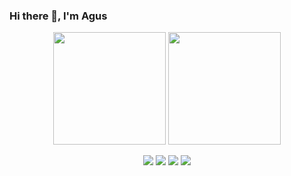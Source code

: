 ### Hi there 👋, I'm Agus

<!--

**RaniAgus/RaniAgus** is a ✨ _special_ ✨ repository because its `README.md` (this file) appears on your GitHub profile.

Here are some ideas to get you started:

- 🔭 I’m currently working on ...
- 🌱 I’m currently learning ...
- 👯 I’m looking to collaborate on ...
- 🤔 I’m looking for help with ...
- 💬 Ask me about ...
- 📫 How to reach me: ...
- 😄 Pronouns: ...
- ⚡ Fun fact: ...
-->

<p align="center">
  <img height="180em" src="https://github-readme-stats-eight-theta.vercel.app/api?username=RaniAgus&show_icons=true&locale=es&hide_border=true&theme=tokyonight&include_all_commits=true&count_private=true"/>
  <img height="180em" src="https://github-readme-stats-eight-theta.vercel.app/api/top-langs/?username=RaniAgus&locale=es&hide_border=true&layout=compact&langs_count=8&theme=tokyonight"/>
</p>

<p align="center">
<a href="https://gitstats.me/RaniAgus"><img src="https://img.shields.io/badge/-RaniAgus-black?style=flat&labelColor=black&logo=github&logoColor=white"/></a>
<a href="https://www.linkedin.com/in/agust%C3%ADn-ranieri-035564167/"><img src="https://img.shields.io/badge/-Agustin%20Ranieri%20-0077B5?style=flat&logo=Linkedin&logoColor=white"/></a>
<a href="mailto:aguseranieri@gmail.com"><img src="https://img.shields.io/badge/-aguseranieri@gmail.com-D14836?style=flat&logo=Gmail&logoColor=white"/></a>
<a href="https://instagram.com/agusrani1"><img src="https://img.shields.io/badge/-@agusrani1-E4405F?style=flat&logo=Instagram&logoColor=white"/></a>
</p>
